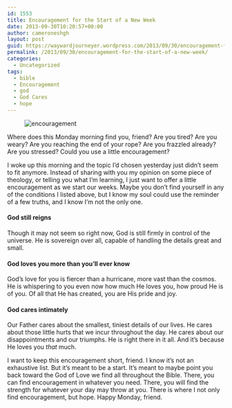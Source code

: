 ```yaml
---
id: 1553
title: Encouragement for the Start of a New Week
date: 2013-09-30T10:20:57+00:00
author: cameroneshgh
layout: post
guid: https://waywardjourneyer.wordpress.com/2013/09/30/encouragement-for-the-start-of-a-new-week/
permalink: /2013/09/30/encouragement-for-the-start-of-a-new-week/
categories:
  - Uncategorized
tags:
  - bible
  - Encouragement
  - god
  - God Cares
  - hope
---
```

<figure> 

<img alt="encouragement" src="https://waywardjourneyer.files.wordpress.com/2013/09/c6ef6-0whfjeceo5bvisbsj.jpg?w=525" data-recalc-dims="1" />
  
</figure> 

Where does this Monday morning find you, friend? Are you tired? Are you weary? Are you reaching the end of your rope? Are you frazzled already? Are you stressed? Could you use a little encouragement?

I woke up this morning and the topic I’d chosen yesterday just didn’t seem to fit anymore. Instead of sharing with you my opinion on some piece of theology, or telling you what I’m learning, I just want to offer a little encouragement as we start our weeks. Maybe you don’t find yourself in any of the conditions I listed above, but I know my soul could use the reminder of a few truths, and I know I’m not the only one.

#### God still reigns

Though it may not seem so right now, God is still firmly in control of the universe. He is sovereign over all, capable of handling the details great and small.

#### God loves you more than you’ll ever know

God’s love for you is fiercer than a hurricane, more vast than the cosmos. He is whispering to you even now how much He loves you, how proud He is of you. Of all that He has created, you are His pride and joy.

#### God cares intimately

Our Father cares about the smallest, tiniest details of our lives. He cares about those little hurts that we incur throughout the day. He cares about our disappointments and our triumphs. He is right there in it all. And it’s because He loves you _that_ much.

I want to keep this encouragement short, friend. I know it’s not an exhaustive list. But it’s meant to be a start. It’s meant to maybe point you back toward the God of Love we find all throughout the Bible. There, you can find encouragement in whatever you need. There, you will find the strength for whatever your day may throw at you. There is where I not only find encouragement, but hope. Happy Monday, friend.